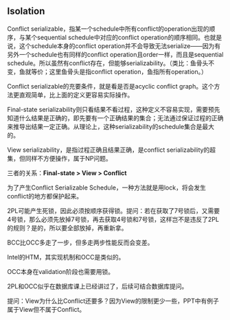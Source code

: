 ## Isolation

Conflict serializable，指某一个schedule中所有conflict的operation出现的顺序，与某个sequential schedule中对应的conflict operation的顺序相同。也就是说，这个schedule本身的conflict operation并不会导致无法serialize——因为有另外一个schedule也有同样的conflict operation且order一样，而且是sequential schedule。所以虽然有conflict存在，但能够serializability。（类比：鱼骨头不变，鱼就等价；这里鱼骨头是指conflict operation，鱼指所有operation。）

Conflict serializable的充要条件，就是看是否是acyclic conflict graph。这个方法更直观简单，比上面的定义更容易实际操作。

Final-state serializability则只看结果不看过程，这种定义不容易实现，需要预先知道什么结果是正确的，即先要有一个正确结果的集合；无法通过保证过程的正确来推导出结果一定正确。从理论上，这种serializability的schedule集合是最大的。

View serializability，是指过程正确且结果正确，是conflict serializability的超集，但同样不方便操作，属于NP问题。

三者的关系：**Final-state > View > Conflict**

为了产生Conflict Serializable Schedule，一种方法就是用lock，将会发生conflict的地方都保护起来。

2PL可能产生死锁，因此必须按顺序获得锁。提问：若在获取了7号锁后，又需要4号锁，那么必须先放掉7号锁，再去获取4号锁和7号锁，这样岂不是违反了2PL的规则？是的，所以要全部放掉，再重新拿。

BCC比OCC多走了一步，但多走两步性能反而会变差。

Intel的HTM，其实现机制和OCC是类似的。

OCC本身在validation阶段也需要用锁。

2PL和OCC似乎在数据库课上已经讲过了，后续可结合数据库提问。

提问：View为什么比Conflict还要多？因为View的限制更少一些，PPT中有例子属于View但不属于Conflict。


